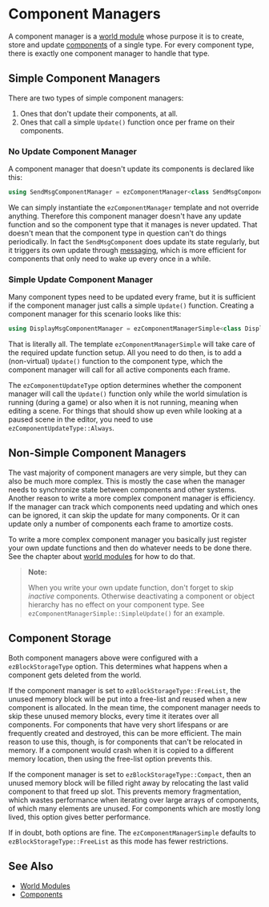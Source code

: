 # Component Managers

A component manager is a [world module](world-modules.md) whose purpose it is to create, store and update [components](components.md) of a single type. For every component type, there is exactly one component manager to handle that type.

## Simple Component Managers

There are two types of simple component managers:

1. Ones that don't update their components, at all.
1. Ones that call a simple `Update()` function once per frame on their components.

### No Update Component Manager

A component manager that doesn't update its components is declared like this:

<!-- BEGIN-DOCS-CODE-SNIPPET: component-manager-trivial -->
```cpp
using SendMsgComponentManager = ezComponentManager<class SendMsgComponent, ezBlockStorageType::Compact>;
```
<!-- END-DOCS-CODE-SNIPPET -->

We can simply instantiate the `ezComponentManager` template and not override anything. Therefore this component manager doesn't have any update function and so the component type that it manages is never updated. That doesn't mean that the component type in question can't do things periodically. In fact the `SendMsgComponent` does update its state regularly, but it triggers its own update through [messaging](world-messaging.md), which is more efficient for components that only need to wake up every once in a while.

### Simple Update Component Manager

Many component types need to be updated every frame, but it is sufficient if the component manager just calls a simple `Update()` function. Creating a component manager for this scenario looks like this:

<!-- BEGIN-DOCS-CODE-SNIPPET: component-manager-simple -->
```cpp
using DisplayMsgComponentManager = ezComponentManagerSimple<class DisplayMsgComponent, ezComponentUpdateType::WhenSimulating, ezBlockStorageType::FreeList>;
```
<!-- END-DOCS-CODE-SNIPPET -->

That is literally all. The template `ezComponentManagerSimple` will take care of the required update function setup. All you need to do then, is to add a (non-virtual) `Update()` function to the component type, which the component manager will call for all active components each frame.

The `ezComponentUpdateType` option determines whether the component manager will call the `Update()` function only while the world simulation is running (during a game) or also when it is not running, meaning when editing a scene. For things that should show up even while looking at a paused scene in the editor, you need to use `ezComponentUpdateType::Always`.

## Non-Simple Component Managers

The vast majority of component managers are very simple, but they can also be much more complex. This is mostly the case when the manager needs to synchronize state between components and other systems. Another reason to write a more complex component manager is efficiency. If the manager can track which components need updating and which ones can be ignored, it can skip the update for many components. Or it can update only a number of components each frame to amortize costs.

To write a more complex component manager you basically just register your own update functions and then do whatever needs to be done there. See the chapter about [world modules](world-modules.md) for how to do that.

> **Note:**
>
> When you write your own update function, don't forget to skip *inactive* components. Otherwise deactivating a component or object hierarchy has no effect on your component type. See `ezComponentManagerSimple::SimpleUpdate()` for an example.

## Component Storage

Both component managers above were configured with a `ezBlockStorageType` option. This determines what happens when a component gets deleted from the world.

If the component manager is set to `ezBlockStorageType::FreeList`, the unused memory block will be put into a free-list and reused when a new component is allocated. In the mean time, the component manager needs to skip these unused memory blocks, every time it iterates over all components. For components that have very short lifespans or are frequently created and destroyed, this can be more efficient. The main reason to use this, though, is for components that can't be relocated in memory. If a component would crash when it is copied to a different memory location, then using the free-list option prevents this.

If the component manager is set to `ezBlockStorageType::Compact`, then an unused memory block will be filled right away by relocating the last valid component to that freed up slot. This prevents memory fragmentation, which wastes performance when iterating over large arrays of components, of which many elements are unused. For components which are mostly long lived, this option gives better performance.

If in doubt, both options are fine. The `ezComponentManagerSimple` defaults to `ezBlockStorageType::FreeList` as this mode has fewer restrictions.

## See Also


* [World Modules](world-modules.md)
* [Components](components.md)
